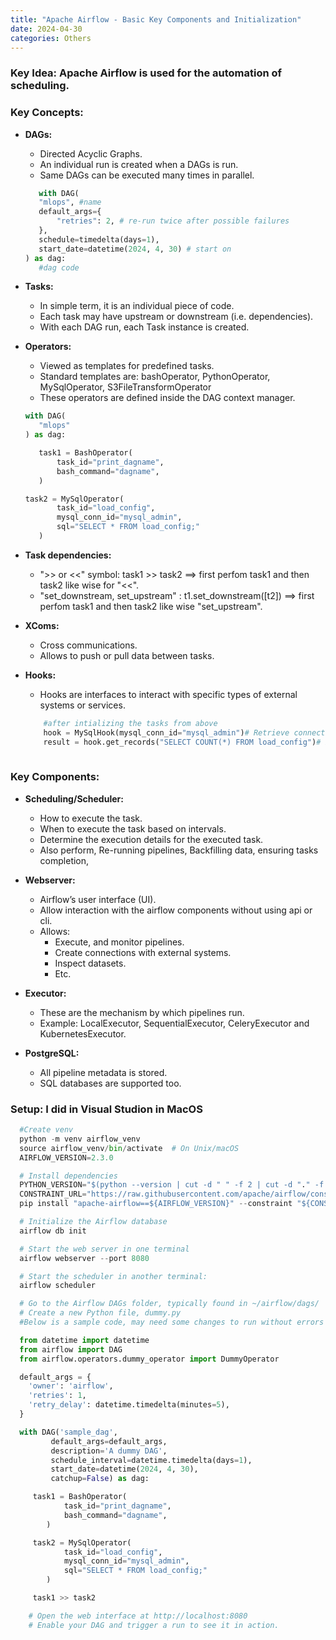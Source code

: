 ```yaml
---
title: "Apache Airflow - Basic Key Components and Initialization"
date: 2024-04-30
categories: Others
---
```



### Key Idea: Apache Airflow is used for the automation of scheduling.

### Key Concepts:
 - **DAGs:** 
     - Directed Acyclic Graphs.
     - An individual run is created when a DAGs is run.
     - Same DAGs can be executed many times in parallel.
     ```python
        with DAG(
        "mlops", #name
        default_args={
            "retries": 2, # re-run twice after possible failures
        },
        schedule=timedelta(days=1),
        start_date=datetime(2024, 4, 30) # start on
    ) as dag:
        #dag code

     ```

 - **Tasks:**
     - In simple term, it is an individual piece of code.
     - Each task may have upstream or downstream (i.e. dependencies).
     - With each DAG run, each Task instance is created.

 - **Operators:**
     - Viewed as templates for predefined tasks.
     - Standard templates are: bashOperator, PythonOperator, MySqlOperator, S3FileTransformOperator
     - These operators are defined inside the DAG context manager.
     ```python
     with DAG(
        "mlops"
    ) as dag:

        task1 = BashOperator(
            task_id="print_dagname",
            bash_command="dagname",
        )

    task2 = MySqlOperator(
            task_id="load_config",
            mysql_conn_id="mysql_admin",
            sql="SELECT * FROM load_config;"
        )
     ```

 - **Task dependencies:**
     - ">> or <<" symbol: task1 >> task2 ==> first perfom task1 and then task2 like wise for "<<".
     - "set_downstream, set_upstream" : t1.set_downstream([t2]) ==> first perfom task1 and then task2 like wise "set_upstream".

 - **XComs:**
     - Cross communications.
     - Allows to push or pull data between tasks.

 - **Hooks:**
    - Hooks are interfaces to interact with specific types of external systems or services.
    ```python
        #after intializing the tasks from above
        hook = MySqlHook(mysql_conn_id="mysql_admin")# Retrieve connection using hook
        result = hook.get_records("SELECT COUNT(*) FROM load_config")# Execute a query using hook
        
    ```
### Key Components: 
 - **Scheduling/Scheduler:**  
     - How to execute the task.
     - When to execute the task based on intervals.
     - Determine the execution details for the executed task.
     - Also perform, Re-running pipelines, Backfilling data, ensuring tasks completion,

 - **Webserver:** 
     - Airflow’s user interface (UI).
     - Allow interaction with the airflow components without using api or cli.
     - Allows:
         - Execute, and monitor pipelines.
         - Create connections with external systems.
         - Inspect datasets.
         - Etc. 

 - **Executor:** 
     - These are the mechanism by which pipelines run.
     - Example: LocalExecutor, SequentialExecutor, CeleryExecutor and KubernetesExecutor.

 - **PostgreSQL:** 
     - All pipeline metadata is stored.
     - SQL databases are supported too.



### Setup: I did in Visual Studion in MacOS

```python
  #Create venv 
  python -m venv airflow_venv
  source airflow_venv/bin/activate  # On Unix/macOS
  AIRFLOW_VERSION=2.3.0
```
```python
  # Install dependencies
  PYTHON_VERSION="$(python --version | cut -d " " -f 2 | cut -d "." -f 1-2)"
  CONSTRAINT_URL="https://raw.githubusercontent.com/apache/airflow/constraints-${AIRFLOW_VERSION}/constraints-${PYTHON_VERSION}.txt"
  pip install "apache-airflow==${AIRFLOW_VERSION}" --constraint "${CONSTRAINT_URL}"
```

```python
  # Initialize the Airflow database
  airflow db init
```

```python
  # Start the web server in one terminal
  airflow webserver --port 8080
```

```python
  # Start the scheduler in another terminal:
  airflow scheduler
```

```python
  # Go to the Airflow DAGs folder, typically found in ~/airflow/dags/
  # Create a new Python file, dummy.py
  #Below is a sample code, may need some changes to run without errors

  from datetime import datetime
  from airflow import DAG
  from airflow.operators.dummy_operator import DummyOperator

  default_args = {
    'owner': 'airflow',
    'retries': 1,
    'retry_delay': datetime.timedelta(minutes=5),
  }

  with DAG('sample_dag',
         default_args=default_args,
         description='A dummy DAG',
         schedule_interval=datetime.timedelta(days=1),
         start_date=datetime(2024, 4, 30),
         catchup=False) as dag:

     task1 = BashOperator(
            task_id="print_dagname",
            bash_command="dagname",
        )

     task2 = MySqlOperator(
            task_id="load_config",
            mysql_conn_id="mysql_admin",
            sql="SELECT * FROM load_config;"
        )

     task1 >> task2

    # Open the web interface at http://localhost:8080
    # Enable your DAG and trigger a run to see it in action.

```
